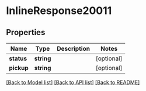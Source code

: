 # InlineResponse20011

## Properties
Name | Type | Description | Notes
------------ | ------------- | ------------- | -------------
**status** | **string** |  | [optional] 
**pickup** | **string** |  | [optional] 

[[Back to Model list]](../README.md#documentation-for-models) [[Back to API list]](../README.md#documentation-for-api-endpoints) [[Back to README]](../README.md)


